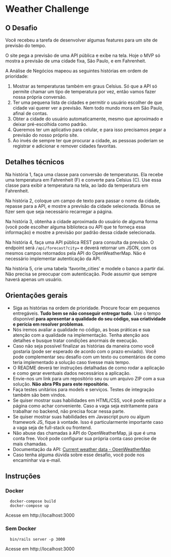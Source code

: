 # Weather Challenge

## O Desafio

Você recebeu a tarefa de desenvolver algumas features para um site de previsão do tempo.

O site pega a previsão de uma API pública e exibe na tela. Hoje o MVP só mostra a previsão de uma cidade fixa, São Paulo, e em Fahrenheit.

A Análise de Negócios mapeou as seguintes histórias em ordem de prioridade:

1. Mostrar as temperaturas também em graus Celsius. Só que a API só permite chamar um tipo de temperatura por vez, então vamos fazer nossa própria conversão.
2. Ter uma pequena lista de cidades e permitir o usuário escolher de que cidade vai querer ver a previsão. Nem todo mundo mora em São Paulo, afinal de contas.
3. Obter a cidade do usuário automaticamente, mesmo que aproximado e deixar pré-escolhida como padrão.
4. Queremos ter um aplicativo para celular, e para isso precisamos pegar a previsão do nosso próprio site.
5. Ao invés de sempre ter que procurar a cidade, as pessoas poderiam se registrar e adicionar e remover cidades favoritas.


## Detalhes técnicos

Na história 1, faça uma classe para conversão de temperaturas. Ela recebe uma temperatura em Fahrenheit (F) e converte para Celsius (C). Use essa classe para exibir a temperatura na tela, ao lado da temperatura em Fahrenheit. 

Na história 2, coloque um campo de texto para passar o nome da cidade, repasse para a API, e mostre a previsão da cidade selecionada. Bônus se fizer sem que seja necessário recarregar a página.

Na história 3, obtenha a cidade aproximada do usuário de alguma forma (você pode escolher alguma biblioteca ou API
que te forneça essa informação) e mostre a previsão por padrão dessa cidade selecionada.

Na história 4, faça uma API pública REST para consulta da previsão. O endpoint será `/api/forecast?city=` e deverá retornar um JSON, com os mesmos campos retornados pela API do OpenWeatherMap. Não é necessário implementar autenticação da API.

Na história 5, crie uma tabela 'favorite_cities' e modele o banco a partir daí. Não precisa se preocupar com autenticação. Pode assumir que sempre haverá apenas um usuário.


## Orientações gerais

* Siga as histórias na ordem de prioridade. Procure focar em pequenos entregáveis. **Tudo bem se não conseguir entregar tudo**. Use o tempo disponível **para apresentar a qualidade do seu código, sua criatividade e perícia em resolver problemas**. 
* Nós iremos avaliar a qualidade no código, as boas práticas e sua atenção com a qualidade na implementação. Tenha atenção aos detalhes e
busque tratar condições anormais de execução.
* Caso não seja possível finalizar as histórias da maneira como você gostaria (pode ser esperado de acordo com o prazo enviado). Você pode complementar seu desafio com um texto ou comentários de como teria implementado a solução caso tivesse mais tempo. 
* O README deverá ter instruções detalhadas de como rodar a aplicação e como gerar eventuais dados necessários a aplicação.
* Envie-nos um link para um repositório seu ou um arquivo ZIP com a sua solução. **Não abra PRs para este repositório.**
* Faça testes unitários para models e serviços. Testes de integração também são bem vindos.
* Se quiser mostrar suas habilidades em HTML/CSS, você pode estilizar a página como achar conveniente. Caso a vaga seja estritamente para trabalhar no backend, não precisa focar nessa parte.
* Se quiser mostrar suas habilidades em Javascript puro ou algum framework JS, fique à vontade. Isso é particularmente importante caso a vaga seja de full-stack ou frontend.
* Não abuse das chamadas à API do OpenWeatherMap, já que é uma conta free. Você pode configurar sua própria conta caso precise de mais chamadas. 
* Documentação da API: [Current weather data - OpenWeatherMap](https://openweathermap.org/current)
* Caso tenha alguma dúvida sobre esse desafio, você pode nos encaminhar via e-mail.
## Instruções

### Docker

```shell
  docker-compose build
  docker-compose up
```

Acesse em http://localhost:3000

### Sem Docker

```shell
  bin/rails server -p 3000
```

Acesse em http://localhost:3000
